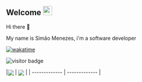 <h2>Welcome <img src="https://media.giphy.com/media/hvRJCLFzcasrR4ia7z/giphy.gif" width="25px"></h2>
<p>Hi there 👋</p>
<p>My name is Simão Menezes, i'm a software developer</p>

[![wakatime](https://wakatime.com/badge/user/c3ddcf8f-c4c1-4d8b-b745-e4a5e167551c.svg)](https://wakatime.com/@c3ddcf8f-c4c1-4d8b-b745-e4a5e167551c)

![visitor badge](https://visitor-badge.glitch.me/badge?page_id=jwenjian.visitor-badge&left_color=red&right_color=green)

|<img align="center" src="https://github-readme-stats.vercel.app/api?username=simaomenezes&show_icons=true&include_all_commits=true&theme=buefy&hide_border=true"> | 
<img align="center" src="https://github-readme-stats.vercel.app/api/top-langs/?username=simaomenezes&layout=compact&theme=buefy&hide_border=true" /> |
| ------------- | ------------- |


<!--
**simaomenezes/simaomenezes** is a ✨ _special_ ✨ repository because its `README.md` (this file) appears on your GitHub profile.

Here are some ideas to get you started:

- 🔭 I’m currently working on ...
- 🌱 I’m currently learning ...
- 👯 I’m looking to collaborate on ...
- 🤔 I’m looking for help with ...
- 💬 Ask me about ...
- 📫 How to reach me: ...
- 😄 Pronouns: ...
- ⚡ Fun fact: ...
-->
